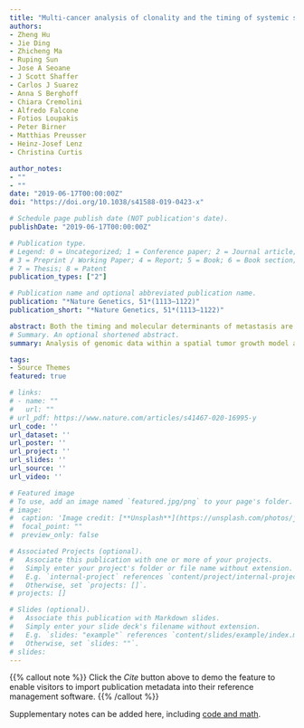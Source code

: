```yaml
---
title: "Multi-cancer analysis of clonality and the timing of systemic spread in paired primary tumors and metastases"
authors:
- Zheng Hu
- Jie Ding
- Zhicheng Ma
- Ruping Sun
- Jose A Seoane
- J Scott Shaffer
- Carlos J Suarez
- Anna S Berghoff
- Chiara Cremolini
- Alfredo Falcone
- Fotios Loupakis
- Peter Birner
- Matthias Preusser
- Heinz-Josef Lenz
- Christina Curtis

author_notes:
- ""
- ""
date: "2019-06-17T00:00:00Z"
doi: "https://doi.org/10.1038/s41588-019-0423-x"

# Schedule page publish date (NOT publication's date).
publishDate: "2019-06-17T00:00:00Z"

# Publication type.
# Legend: 0 = Uncategorized; 1 = Conference paper; 2 = Journal article;
# 3 = Preprint / Working Paper; 4 = Report; 5 = Book; 6 = Book section;
# 7 = Thesis; 8 = Patent
publication_types: ["2"]

# Publication name and optional abbreviated publication name.
publication: "*Nature Genetics, 51*(1113–1122)"
publication_short: "*Nature Genetics, 51*(1113–1122)"

abstract: Both the timing and molecular determinants of metastasis are unknown, hindering treatment and prevention efforts. Here we characterize the evolutionary dynamics of this lethal process by analyzing exome-sequencing data from 118 biopsies from 23 patients with colorectal cancer with metastases to the liver or brain. The data show that the genomic divergence between the primary tumor and metastasis is low and that canonical driver genes were acquired early. Analysis within a spatial tumor growth model and statistical inference framework indicates that early disseminated cells commonly (81%, 17 out of 21 evaluable patients) seed metastases while the carcinoma is clinically undetectable (typically, less than 0.01 cm3). We validated the association between early drivers and metastasis in an independent cohort of 2,751 colorectal cancers, demonstrating their utility as biomarkers of metastasis. This conceptual and analytical framework provides quantitative in vivo evidence that systemic spread can occur early in colorectal cancer and illuminates strategies for patient stratification and therapeutic targeting of the canonical drivers of tumorigenesis.
# Summary. An optional shortened abstract.
summary: Analysis of genomic data within a spatial tumor growth model and statistical inference framework indicates that early disseminated cells commonly seed metastases while the carcinoma is clinically undetectable.

tags:
- Source Themes
featured: true

# links:
# - name: ""
#   url: ""
# url_pdf: https://www.nature.com/articles/s41467-020-16995-y
url_code: ''
url_dataset: ''
url_poster: ''
url_project: ''
url_slides: ''
url_source: ''
url_video: ''

# Featured image
# To use, add an image named `featured.jpg/png` to your page's folder. 
# image:
#  caption: 'Image credit: [**Unsplash**](https://unsplash.com/photos/jdD8gXaTZsc)'
#  focal_point: ""
#  preview_only: false

# Associated Projects (optional).
#   Associate this publication with one or more of your projects.
#   Simply enter your project's folder or file name without extension.
#   E.g. `internal-project` references `content/project/internal-project/index.md`.
#   Otherwise, set `projects: []`.
# projects: []

# Slides (optional).
#   Associate this publication with Markdown slides.
#   Simply enter your slide deck's filename without extension.
#   E.g. `slides: "example"` references `content/slides/example/index.md`.
#   Otherwise, set `slides: ""`.
# slides:
---
```


{{% callout note %}}
Click the *Cite* button above to demo the feature to enable visitors to import publication metadata into their reference management software.
{{% /callout %}}

Supplementary notes can be added here, including [code and math](https://sourcethemes.com/academic/docs/writing-markdown-latex/).
